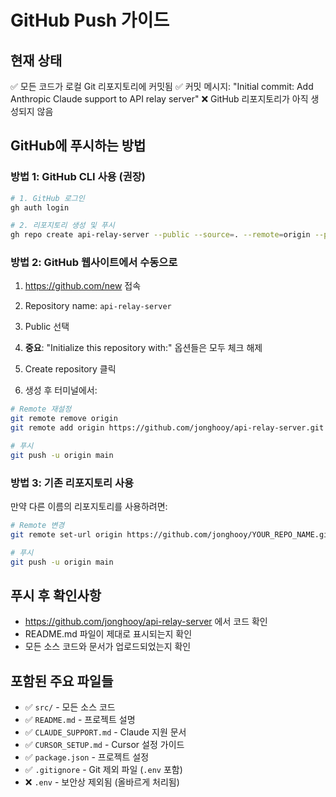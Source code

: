 # GitHub Push 가이드

## 현재 상태
✅ 모든 코드가 로컬 Git 리포지토리에 커밋됨
✅ 커밋 메시지: "Initial commit: Add Anthropic Claude support to API relay server"
❌ GitHub 리포지토리가 아직 생성되지 않음

## GitHub에 푸시하는 방법

### 방법 1: GitHub CLI 사용 (권장)
```bash
# 1. GitHub 로그인
gh auth login

# 2. 리포지토리 생성 및 푸시
gh repo create api-relay-server --public --source=. --remote=origin --push
```

### 방법 2: GitHub 웹사이트에서 수동으로
1. https://github.com/new 접속
2. Repository name: `api-relay-server`
3. Public 선택
4. **중요**: "Initialize this repository with:" 옵션들은 모두 체크 해제
5. Create repository 클릭

6. 생성 후 터미널에서:
```bash
# Remote 재설정
git remote remove origin
git remote add origin https://github.com/jonghooy/api-relay-server.git

# 푸시
git push -u origin main
```

### 방법 3: 기존 리포지토리 사용
만약 다른 이름의 리포지토리를 사용하려면:
```bash
# Remote 변경
git remote set-url origin https://github.com/jonghooy/YOUR_REPO_NAME.git

# 푸시
git push -u origin main
```

## 푸시 후 확인사항
- https://github.com/jonghooy/api-relay-server 에서 코드 확인
- README.md 파일이 제대로 표시되는지 확인
- 모든 소스 코드와 문서가 업로드되었는지 확인

## 포함된 주요 파일들
- ✅ `src/` - 모든 소스 코드
- ✅ `README.md` - 프로젝트 설명
- ✅ `CLAUDE_SUPPORT.md` - Claude 지원 문서
- ✅ `CURSOR_SETUP.md` - Cursor 설정 가이드
- ✅ `package.json` - 프로젝트 설정
- ✅ `.gitignore` - Git 제외 파일 (`.env` 포함)
- ❌ `.env` - 보안상 제외됨 (올바르게 처리됨)